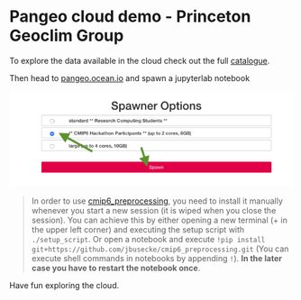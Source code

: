 # Pangeo cloud demo - Princeton Geoclim Group

To explore the data available in the cloud check out the full [catalogue](https://pangeo-data.github.io/pangeo-datastore/cmip6_pangeo.html).

Then head to [pangeo.ocean.io](https://ocean.pangeo.io/) and spawn a jupyterlab notebook

![login](pics/login.png)

> In order to use [cmip6_preprocessing](https://github.com/jbusecke/cmip6_preprocessing), you need to install it manually whenever you start a new session (it is wiped when you close the session). You can achieve this by either opening a new terminal (+ in the upper left corner) and executing the setup script with `./setup_script`. Or open a notebook and execute `!pip install git+https://github.com/jbusecke/cmip6_preprocessing.git` (You can execute shell commands in notebooks by appending `!`). **In the later case you have to restart the notebook once**.

Have fun exploring the cloud.